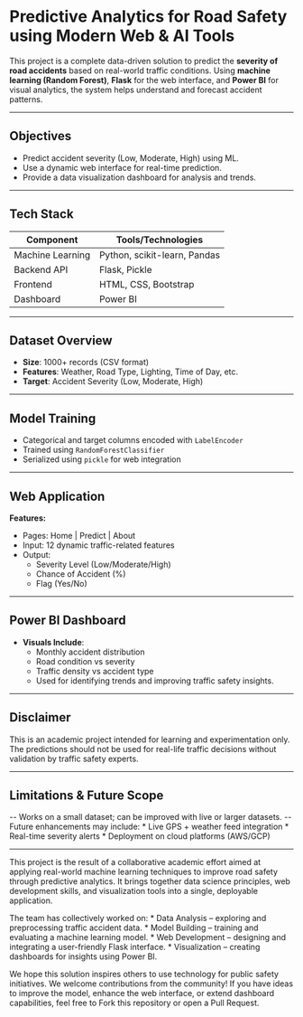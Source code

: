 
# Predictive Analytics for Road Safety using Modern Web & AI Tools

This project is a complete data-driven solution to predict the **severity of road accidents** based on real-world traffic conditions. Using **machine learning (Random Forest)**, **Flask** for the web interface, and **Power BI** for visual analytics, the system helps understand and forecast accident patterns.

---

## Objectives

- Predict accident severity (Low, Moderate, High) using ML.
- Use a dynamic web interface for real-time prediction.
- Provide a data visualization dashboard for analysis and trends.

---

## Tech Stack

| Component        | Tools/Technologies         |
|------------------|----------------------------|
| Machine Learning | Python, scikit-learn, Pandas |
| Backend API      | Flask, Pickle              |
| Frontend         | HTML, CSS, Bootstrap       |
| Dashboard        | Power BI                   |

---

## Dataset Overview

- **Size**: 1000+ records (CSV format)
- **Features**: Weather, Road Type, Lighting, Time of Day, etc.
- **Target**: Accident Severity (Low, Moderate, High)

---

## Model Training

- Categorical and target columns encoded with `LabelEncoder`
- Trained using `RandomForestClassifier`
- Serialized using `pickle` for web integration

---

## Web Application

**Features:**
- Pages: Home | Predict | About
- Input: 12 dynamic traffic-related features
- Output:
  - Severity Level (Low/Moderate/High)
  - Chance of Accident (%)
  - Flag (Yes/No)

---

## Power BI Dashboard

- **Visuals Include**:
  - Monthly accident distribution
  - Road condition vs severity
  - Traffic density vs accident type
  - Used for identifying trends and improving traffic safety insights.

---

## Disclaimer
This is an academic project intended for learning and experimentation only. The predictions should not be used for real-life traffic decisions without validation by traffic safety experts.

---

## Limitations & Future Scope
   -- Works on a small dataset; can be improved with live or larger datasets.
   -- Future enhancements may include:
       * Live GPS + weather feed integration
       * Real-time severity alerts
       * Deployment on cloud platforms (AWS/GCP)

 ---

This project is the result of a collaborative academic effort aimed at applying real-world machine learning techniques to improve road safety through predictive analytics. It brings together data science principles, web development skills, and visualization tools into a single, deployable application.

The team has collectively worked on:
     * Data Analysis – exploring and preprocessing traffic accident data.
     * Model Building – training and evaluating a machine learning model.
     * Web Development – designing and integrating a user-friendly Flask interface.
     * Visualization – creating dashboards for insights using Power BI.
     

We hope this solution inspires others to use technology for public safety initiatives. We welcome contributions from the community! If you have ideas to improve the model, enhance the web interface, or extend dashboard capabilities, feel free to Fork this repository or open a Pull Request. 
